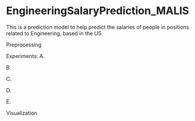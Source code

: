 # EngineeringSalaryPrediction_MALIS

This is a prediction model to help predict the salaries of people in positions related to Engineering, based in the US. 

Preprocessing


Experiments:
A. 

B. 

C.

D.

E.

Visualization   